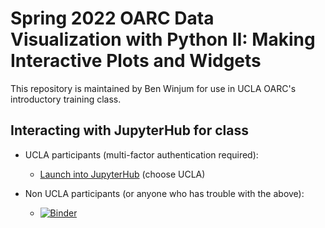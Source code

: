 # Spring 2022 OARC Data Visualization with Python II: Making Interactive Plots and Widgets

This repository is maintained by Ben Winjum for use in UCLA OARC's introductory training class.

## Interacting with JupyterHub for class

* UCLA participants (multi-factor authentication required):

  * <a href="https://jupyter.idre.ucla.edu/hub/user-redirect/git-pull?repo=https%3A%2F%2Fgithub.com%2Fbenjum%2Foarc-22s-python-data-viz-2&urlpath=lab%2Ftree%2Foarc-22s-python-data-viz-2%2F&branch=main">Launch into JupyterHub</a> (choose UCLA)

* Non UCLA participants (or anyone who has trouble with the above):
  * [![Binder](https://mybinder.org/badge_logo.svg)](https://mybinder.org/v2/gh/benjum/oarc-22s-python-data-viz-2/main) 

